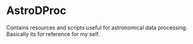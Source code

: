 # AstroDProc

Contains resources and scripts useful for astronomical data processing. Basically its for reference for my self.


